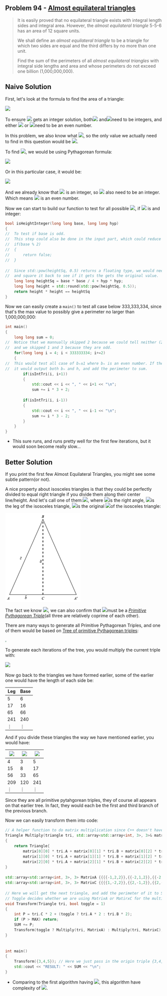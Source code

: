 ## Problem 94 - [Almost equilateral triangles](https://projecteuler.net/problem=94)

> It is easily proved that no equilateral triangle exists with integral length sides and integral area. However, the *almost equilateral triangle* 5-5-6 has an area of 12 square units.
>
> We shall define an *almost equilateral triangle* to be a triangle for which two sides are equal and the third differs by no more than one unit.
>
> Find the sum of the perimeters of all *almost equilateral triangles* with integral side lengths and area and whose perimeters do not exceed one billion (1,000,000,000).

## Naive Solution

First, let's look at the formula to find the area of a triangle:

![ ](https://render.githubusercontent.com/render/math?math=A_{tri}=h*b_{h}/2)

To ensure ![](https://render.githubusercontent.com/render/math?math=A_{tri}) gets an integer solution, both![](https://render.githubusercontent.com/render/math?math=h) and![](https://render.githubusercontent.com/render/math?math=b_{h})need to be integers, and either ![](https://render.githubusercontent.com/render/math?math=h) or ![](https://render.githubusercontent.com/render/math?math=b_{h})need to be an even number.

In this problem, we also know what ![](https://render.githubusercontent.com/render/math?math=b_{h}=[3,1000000000/3%29), so the only value we actually need to find in this question would be ![](https://render.githubusercontent.com/render/math?math=h).

To find ![](https://render.githubusercontent.com/render/math?math=h), we would be using Pythagorean formula:

![](https://render.githubusercontent.com/render/math?math=a^{2}%2Bb^{2}=c^{2})

Or in this particular case, it would be:

![](https://render.githubusercontent.com/render/math?math=h^{2}=%28{b_{h}\pm1}%29^{2}-%28{b_{h}/2}%29^{2},h\in\mathbb{N})

And we already know that ![](https://render.githubusercontent.com/render/math?math=b_{h}) is an integer, so ![](https://render.githubusercontent.com/render/math?math={b_{h}}/2) also need to be an integer. Which means ![](https://render.githubusercontent.com/render/math?math=b_{h}) is an even number.

Now we can start to build our function to test for all possible ![](https://render.githubusercontent.com/render/math?math=b_{h}), if ![](https://render.githubusercontent.com/render/math?math=h) is and integer:

```cpp
bool isHeightInteger(long long base, long long hyp)
{
//  To test if base is odd.
//  This step could also be done in the input part, which could reduce test cases.
//  if(base % 2)
//  {
//  	return false;
//  }
    
//  Since std::pow(heightSq, 0.5) returns a floating type, we would need to round it 
//  and square it back to see if it gets the gets the original value.
    long long heightSq = base * base / 4 + hyp * hyp;
    long long height = std::round(std::pow(heightSq, 0.5));
    return height * height == heightSq
}
```

Now we can easily create a `main()` to test all case below 333,333,334, since that's the max value to possibly give a perimeter no larger than 1,000,000,000:

```cpp
int main()
{
    long long sum = 0;
//  Notice that we mannually skipped 2 because we could tell neither (2,3,3) or (2,1,1) is a valid answer,
//  and we skipped 1 and 3 because they are odd.
    for(long long i = 4; i < 333333334; i+=2)
    {
//  This would test all case of bₕ±1 where bₕ is an even number. If the height is also an integer, 
//  it would output both bₕ and h, and add the perimeter to sum.
        if(isIntTri(i, i+1))
        {
            std::cout << i << ", " << i+1 << "\n";
            sum += i * 3 + 2;
        
        if(isIntTri(i, i-1))
        {
            std::cout << i << ", " << i-1 << "\n";
            sum += i * 3 - 2;
        }
    }
}
```

- This sure runs, and runs pretty well for the first few iterations, but it would soon become really slow...

## Better Solution

If you print the first few Almost Equilateral Triangles, you might see some subtle pattern(or not).

A nice property about isosceles triangles is that they could be perfectly divided to equal right triangle if you divide them along their center line/height. And let's call one of them:![](https://render.githubusercontent.com/render/math?math=\triangle{ABC}), where ![](https://render.githubusercontent.com/render/math?math=\angle{C})is the right angle, ![](https://render.githubusercontent.com/render/math?math=\overline{c})is the leg of the isosceles triangle, ![](https://render.githubusercontent.com/render/math?math=\overline{a})is the original ![](https://render.githubusercontent.com/render/math?math=h)of the isosceles triangle:

![](https://github.com/Ranoiaetep/ProjectEulerSolutions/blob/master/Problem_094/Triangle.png?raw=true)

The fact we know ![](https://render.githubusercontent.com/render/math?math=\overline{c}=2\overline{b}\pm1), we can also confirm that ![](https://render.githubusercontent.com/render/math?math=\overline{a},\overline{b},\overline{c})must be a [*Primitive Pythagorean Triple*](https://en.wikipedia.org/wiki/Pythagorean_triple)(all three are relatively coprime of each other).

There are many ways to generate all Primitive Pythagorean Triples, and one of them would be based on [Tree of primitive Pythagorean triples](https://en.wikipedia.org/wiki/Tree_of_primitive_Pythagorean_triples):

<img src="https://upload.wikimedia.org/wikipedia/commons/d/d0/Berggrens%27s_tree_with_reordered_path_keys.svg" style="zoom: 25%;" />

To generate each iterations of the tree, you would multiply the current triple with:

![](https://wikimedia.org/api/rest_v1/media/math/render/svg/c3ae2ba860841c93e39c8f2b711691f7f352aefe)

Now go back to the triangles we have formed earlier, some of the earlier one would have the length of each side be:

| Leg  | Base |
| ---- | ---- |
| 5    | 6    |
| 17   | 16   |
| 65   | 66   |
| 241  | 240  |
| ⋮    | ⋮    |

And if you divide these triangles the way we have mentioned earlier, you would have:

| ![](https://render.githubusercontent.com/render/math?math=\overline{a}) | ![](https://render.githubusercontent.com/render/math?math=\overline{b}) | ![](https://render.githubusercontent.com/render/math?math=\overline{c}) |
| ------------------------------------------------------------ | ------------------------------------------------------------ | ------------------------------------------------------------ |
| 4                                                            | 3                                                            | 5                                                            |
| 15                                                           | 8                                                            | 17                                                           |
| 56                                                           | 33                                                           | 65                                                           |
| 209                                                          | 120                                                          | 241                                                          |
| ⋮                                                            | ⋮                                                            | ⋮                                                            |

Since they are all primitive pytahgorean triples, they of course all appears on that earlier tree. In fact, they would each be the first and third branch of the previous branch.

Now we can easily transform them into code:

```cpp
// A helper function to do matrix multiplication since C++ doesn't have a built-in matrix type.
Triangle Multiply(triangle tri, std::array<std::array<int, 3>, 3>& matrix)
{
	return Triangle{
		matrix[0][0] * tri.A + matrix[0][1] * tri.B + matrix[0][2] * tri.C,
		matrix[1][0] * tri.A + matrix[1][1] * tri.B + matrix[1][2] * tri.C,
		matrix[2][0] * tri.A + matrix[2][1] * tri.B + matrix[2][2] * tri.C };
}

std::array<std::array<int, 3>, 3> MatrixA {{{{-1,2,2}},{{-2,1,2}},{{-2,2,3}}}};
std::array<std::array<int, 3>, 3> MatrixC {{{{1,-2,2}},{{2,-1,2}},{{2,-2,3}}}};

// Here we will get the next triangle, and add the perimeter of it to SUM. 
// Toggle decides whether we are using MatrixA or MatirxC for the multiplication.
void Transform(Triangle tri, bool toggle = 1)
{
	int P = tri.C * 2 + (toggle ? tri.A * 2 : tri.B * 2);
	if (P > MAX) return;
	SUM += P;
	Transform(toggle ? Multiply(tri, MatrixA) : Multiply(tri, MatrixC), !toggle);
}


int main()
{
	Transform({3,4,5}); // Here we just pass in the origin triple {3,4,5}.
	std::cout << "RESULT: " << SUM << "\n";
}
```

-   Comparing to the first algorithm having ![](https://render.githubusercontent.com/render/math?math=\O(n^2)), this algorithm have complexity of ![](https://render.githubusercontent.com/render/math?math=\O(\log{n})).
